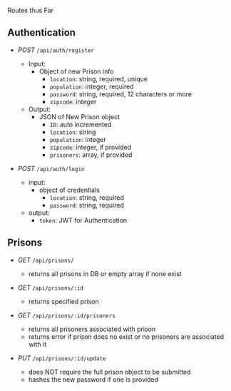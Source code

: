 Routes thus Far

## Authentication

- *POST* `/api/auth/register` 
  - Input: 
    - Object of new Prison info
      - `location`: string, required, unique
      - `population`: integer, required
      - `password`: string, required, 12 characters or more
      - `zipcode`: integer
  - Output:
    - JSON of New Prison object
      - `ID`: auto incremented
      - `location`: string
      - `population`: integer
      - `zipcode`: integer, if provided
      - `prisoners`: array, if provided


- *POST* `/api/auth/login`
  - input:
    - object of credentials
      - `location`: string, required
      - `password`: string, required
  - output:
    - `token`: JWT for Authentication


## Prisons
- *GET* `/api/prisons/`
  - returns all prisons in DB or empty array if none exist

- *GET* `/api/prisons/:id`
  - returns specified prison

- *GET* `/api/prisons/:id/prisoners`
  - returns all prisoners associated with prison
  - returns error if prison does no exist or no prisoners are associated with it

- *PUT* `/api/prisons/:id/update`
  - does NOT require the full prison object to be submitted
  - hashes the new password if one is provided